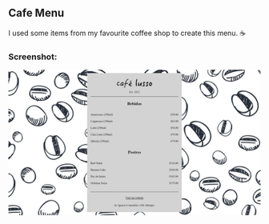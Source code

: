 ## Cafe Menu

I used some items from my favourite coffee shop to create this menu. ☕

### Screenshot:
![alt-tag](https://github.com/jonathancazares/free-code-camp/blob/main/Cafe%20Menu/cafe_menu.png)
